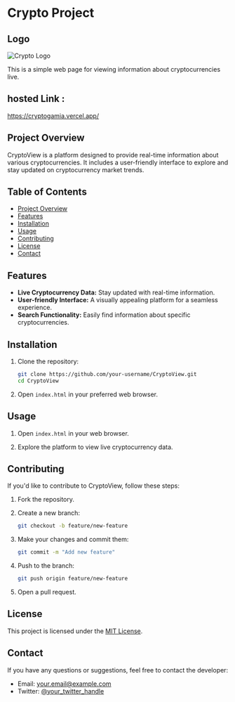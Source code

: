 
# Crypto Project
## Logo
![Crypto Logo](https://coinguides.org/wp-content/uploads/2020/10/gold-coin.png)

This is a simple web page for viewing information about cryptocurrencies live.
## hosted Link :

https://cryptogamia.vercel.app/

## Project Overview

CryptoView is a platform designed to provide real-time information about various cryptocurrencies. It includes a user-friendly interface to explore and stay updated on cryptocurrency market trends.

## Table of Contents

- [Project Overview](#project-overview)
- [Features](#features)
- [Installation](#installation)
- [Usage](#usage)
- [Contributing](#contributing)
- [License](#license)
- [Contact](#contact)

## Features

- **Live Cryptocurrency Data:** Stay updated with real-time information.
- **User-friendly Interface:** A visually appealing platform for a seamless experience.
- **Search Functionality:** Easily find information about specific cryptocurrencies.

## Installation

1. Clone the repository:

    ```bash
    git clone https://github.com/your-username/CryptoView.git
    cd CryptoView
    ```

2. Open `index.html` in your preferred web browser.

## Usage

1. Open `index.html` in your web browser.

2. Explore the platform to view live cryptocurrency data.

## Contributing

If you'd like to contribute to CryptoView, follow these steps:

1. Fork the repository.

2. Create a new branch:

    ```bash
    git checkout -b feature/new-feature
    ```

3. Make your changes and commit them:

    ```bash
    git commit -m "Add new feature"
    ```

4. Push to the branch:

    ```bash
    git push origin feature/new-feature
    ```

5. Open a pull request.

## License

This project is licensed under the [MIT License](LICENSE).

## Contact

If you have any questions or suggestions, feel free to contact the developer:

- Email: your.email@example.com
- Twitter: [@your_twitter_handle](https://twitter.com/your_twitter_handle)
